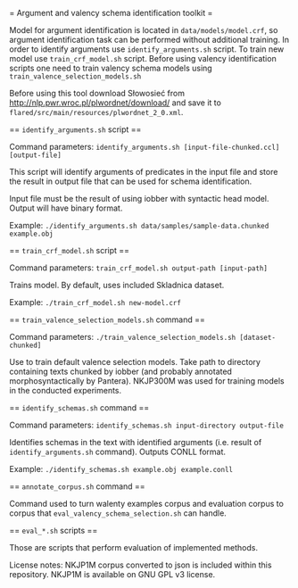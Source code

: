 = Argument and valency schema identification toolkit =

Model for argument identification is located in `data/models/model.crf`, so argument identification task can be performed without additional training. In order to identify arguments use `identify_arguments.sh` script. To train new model use `train_crf_model.sh` script. Before using valency identification scripts one need to train valency schema models using `train_valence_selection_models.sh` 

Before using this tool download Słowosieć from http://nlp.pwr.wroc.pl/plwordnet/download/ and save it to `flared/src/main/resources/plwordnet_2_0.xml`.

== `identify_arguments.sh` script ==

Command parameters:
`identify_arguments.sh [input-file-chunked.ccl] [output-file]`

This script will identify arguments of predicates in the input file and store the result in output file that can be used for schema identification.

Input file must be the result of using iobber with syntactic head model.
Output will have binary format.

Example:
    `./identify_arguments.sh data/samples/sample-data.chunked example.obj`

== `train_crf_model.sh` script ==

Command parameters:
`train_crf_model.sh output-path [input-path]`

Trains model. By default, uses included Skladnica dataset.

Example:
    `./train_crf_model.sh new-model.crf`


== `train_valence_selection_models.sh` command ==

Command parameters:
    `./train_valence_selection_models.sh [dataset-chunked]`

Use to train default valence selection models. Take path to directory containing texts chunked by iobber (and probably annotated morphosyntactically by Pantera). NKJP300M was used for training models in the conducted experiments.


== `identify_schemas.sh` command ==

Command parameters:
`identify_schemas.sh input-directory output-file`

Identifies schemas in the text with identified arguments (i.e. result of `identify_arguments.sh` command). Outputs CONLL format.

Example:
    `./identify_schemas.sh example.obj example.conll`


== `annotate_corpus.sh` command ==

Command used to turn walenty examples corpus and evaluation corpus to corpus that `eval_valency_schema_selection.sh` can handle.


== `eval_*.sh` scripts ==

Those are scripts that perform evaluation of implemented methods.


License notes:
NKJP1M corpus converted to json is included within this repository. NKJP1M is available on GNU GPL v3 license.

